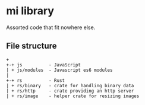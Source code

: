 # mi library

Assorted code that fit nowhere else.

## File structure

```text
+
+-+ js          - JavaScript 
| + js/modules  - Javascript es6 modules
|
+-+ rs          - Rust
| + rs/binary   - crate for handling binary data
| + rs/http     - crate providing an http server
| + rs/image    - helper crate for resizing images

```
